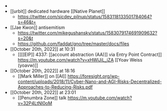 - 
- [[urbit]] dedicated hardware [[Native Planet]]
    - https://twitter.com/sicdev_pilnup/status/1583118133501784064?s=46&t=
- [[Jae Kwon]] antisemitism
    - https://twitter.com/mikegushansky/status/1583079174691909632?s=20&t
    - https://github.com/faddat/gno/tree/master/docs/files
- [[October 20th, 2022]] at 10:31
    - [[[[EIP]] 4337: [[account abstraction (AA)]] via Entry Point Contract]] https://m.youtube.com/watch?v=xHWlJiL_iZA [[Yoav Weiss (yoavw)]]
- [[October 20th, 2022]] at 18:16
    - [[Mark Miller]] on [[AI]] https://foresight.org/wp-content/uploads/2018/11/Cyber-Nano-and-AGI-Risks-Decentralized-Approaches-to-Reducing-Risks.pdf
- [[October 20th, 2022]] at 23:01
    - [[Penumbra Zone]] talk https://m.youtube.com/watch?v=32P4LtNl0oM
